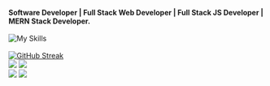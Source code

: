 **Software Developer | Full Stack Web Developer | Full Stack JS Developer | MERN Stack Developer.** 
<br><br>
![My Skills](https://skillicons.dev/icons?i=github,githubactions,git,linux,vim,neovim,bash,md,html,css,jquery,js,ts,react,redux,nextjs,tailwind,bootstrap,materialui,sass,nodejs,express,jest,postman,figma,mysql,postgres,mongodb,graphql,firebase,vscode,c,cs,dotnet,aws&perline=12)
<br><br>
[![GitHub Streak](https://github-readme-streak-stats.herokuapp.com?user=kore4lyf&theme=react&hide_border=true&border_radius=4&card_width=684)](https://git.io/streak-stats)
<br>
![](http://github-profile-summary-cards.vercel.app/api/cards/most-commit-language?username=kore4lyf&theme=react )
![](http://github-profile-summary-cards.vercel.app/api/cards/repos-per-language?username=kore4lyf&theme=react)
<br>
![](http://github-profile-summary-cards.vercel.app/api/cards/stats?username=kore4lyf&theme=react)
![](http://github-profile-summary-cards.vercel.app/api/cards/productive-time?username=kore4lyf&theme=react&utcOffset=8)
<br>
